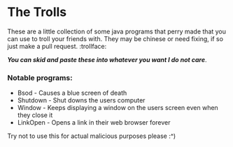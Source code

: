# The Trolls
These are a little collection of some java programs that perry made that you can use to troll your friends with. They may be chinese or need fixing, if so just make a pull request. :trollface:

**_You can skid and paste these into whatever you want I do not care_**.


### Notable programs:
- Bsod - Causes a blue screen of death
- Shutdown - Shut downs the users computer
- Window - Keeps displaying a window on the users screen even when they close it
- LinkOpen - Opens a link in their web browser forever

Try not to use this for actual malicious purposes please :^)
